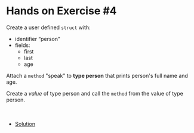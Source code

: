 # Hands on Exercise #4

Create a user defined `struct` with:
* identifier “person”
* fields:
    * first
    * last
    * age
    
Attach a `method` "speak" to **type person**
that prints person's full name and age.

Create a *value* of type person and call the `method` from the value of type person.
    <br><br><br> 
   * [Solution](main.go)